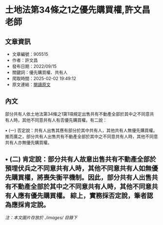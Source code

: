 # 土地法第34條之1之優先購買權,許文昌老師

## 文章資訊
- 文章編號：905515
- 作者：許文昌
- 發布日期：2022/09/15
- 關鍵詞：優先購買權、共有人
- 爬取時間：2025-02-02 19:49:12
- 原文連結：[閱讀原文](https://real-estate.get.com.tw/Columns/detail.aspx?no=905515)

## 內文
部分共有人依土地法第34條之1第1項規定出售共有不動產全部於其中之不同意共有人時，其他不同意共有人有否優先購買權。有二說：

• (一) 否定說：共有人出售其應有部分於其中共有人，其他共有人無優先購買權。推而廣之，部分共有人出售共有不動產全部於其中之不同意共有人時，其他不同意共有人亦無優先購買權。

• (二) 肯定說：部分共有人故意出售共有不動產全部於預埋伏兵之不同意共有人時，其他不同意共有人如無優先購買權，將喪失衡平機制。因此，部分共有人出售共有不動產全部於其中之不同意共有人時，其他不同意共有人應有優先購買權。 綜上，實務採否定說，筆者認為應採肯定說。
---
*注：本文圖片存放於 ./images/ 目錄下*
